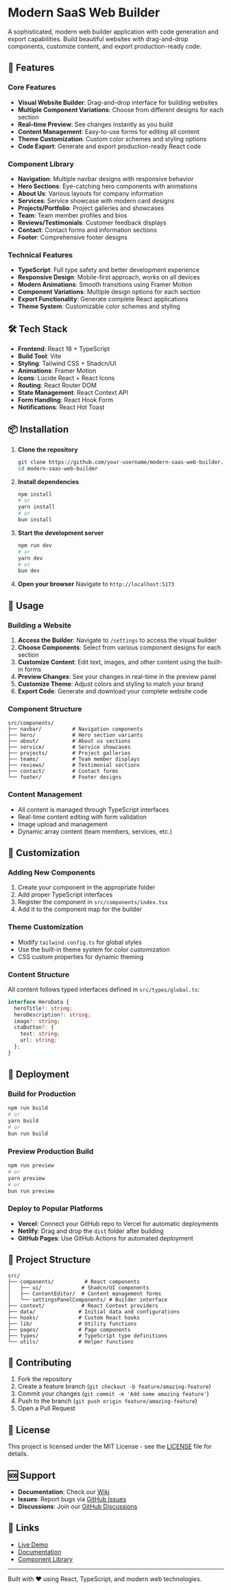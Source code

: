 
# Modern SaaS Web Builder

A sophisticated, modern web builder application with code generation and export capabilities. Build beautiful websites with drag-and-drop components, customize content, and export production-ready code.

## 🚀 Features

### Core Features
- **Visual Website Builder**: Drag-and-drop interface for building websites
- **Multiple Component Variations**: Choose from different designs for each section
- **Real-time Preview**: See changes instantly as you build
- **Content Management**: Easy-to-use forms for editing all content
- **Theme Customization**: Custom color schemes and styling options
- **Code Export**: Generate and export production-ready React code

### Component Library
- **Navigation**: Multiple navbar designs with responsive behavior
- **Hero Sections**: Eye-catching hero components with animations
- **About Us**: Various layouts for company information
- **Services**: Service showcase with modern card designs  
- **Projects/Portfolio**: Project galleries and showcases
- **Team**: Team member profiles and bios
- **Reviews/Testimonials**: Customer feedback displays
- **Contact**: Contact forms and information sections
- **Footer**: Comprehensive footer designs

### Technical Features
- **TypeScript**: Full type safety and better development experience
- **Responsive Design**: Mobile-first approach, works on all devices
- **Modern Animations**: Smooth transitions using Framer Motion
- **Component Variations**: Multiple design options for each section
- **Export Functionality**: Generate complete React applications
- **Theme System**: Customizable color schemes and styling

## 🛠️ Tech Stack

- **Frontend**: React 18 + TypeScript
- **Build Tool**: Vite
- **Styling**: Tailwind CSS + Shadcn/UI
- **Animations**: Framer Motion
- **Icons**: Lucide React + React Icons
- **Routing**: React Router DOM
- **State Management**: React Context API
- **Form Handling**: React Hook Form
- **Notifications**: React Hot Toast

## 📦 Installation

1. **Clone the repository**
   ```bash
   git clone https://github.com/your-username/modern-saas-web-builder.git
   cd modern-saas-web-builder
   ```

2. **Install dependencies**
   ```bash
   npm install
   # or
   yarn install
   # or
   bun install
   ```

3. **Start the development server**
   ```bash
   npm run dev
   # or
   yarn dev
   # or
   bun dev
   ```

4. **Open your browser**
   Navigate to `http://localhost:5173`

## 🎯 Usage

### Building a Website

1. **Access the Builder**: Navigate to `/settings` to access the visual builder
2. **Choose Components**: Select from various component designs for each section
3. **Customize Content**: Edit text, images, and other content using the built-in forms
4. **Preview Changes**: See your changes in real-time in the preview panel
5. **Customize Theme**: Adjust colors and styling to match your brand
6. **Export Code**: Generate and download your complete website code

### Component Structure

```
src/components/
├── navbar/          # Navigation components
├── hero/            # Hero section variants
├── about/           # About us sections
├── service/         # Service showcases
├── projects/        # Project galleries
├── teams/           # Team member displays
├── reviews/         # Testimonial sections
├── contact/         # Contact forms
└── footer/          # Footer designs
```

### Content Management

- All content is managed through TypeScript interfaces
- Real-time content editing with form validation
- Image upload and management
- Dynamic array content (team members, services, etc.)

## 🎨 Customization

### Adding New Components

1. Create your component in the appropriate folder
2. Add proper TypeScript interfaces
3. Register the component in `src/components/index.tsx`
4. Add it to the component map for the builder

### Theme Customization

- Modify `tailwind.config.ts` for global styles
- Use the built-in theme system for color customization
- CSS custom properties for dynamic theming

### Content Structure

All content follows typed interfaces defined in `src/types/global.ts`:

```typescript
interface HeroData {
  heroTitle?: string;
  heroDescription?: string;
  image?: string;
  ctaButton?: {
    text: string;
    url: string;
  };
}
```

## 🚢 Deployment

### Build for Production

```bash
npm run build
# or
yarn build
# or
bun run build
```

### Preview Production Build

```bash
npm run preview
# or
yarn preview
# or
bun run preview
```

### Deploy to Popular Platforms

- **Vercel**: Connect your GitHub repo to Vercel for automatic deployments
- **Netlify**: Drag and drop the `dist` folder after building
- **GitHub Pages**: Use GitHub Actions for automated deployment

## 📁 Project Structure

```
src/
├── components/          # React components
│   ├── ui/             # Shadcn/UI components
│   ├── ContentEditor/  # Content management forms
│   └── settingsPanelComponents/ # Builder interface
├── context/            # React Context providers
├── data/              # Initial data and configurations
├── hooks/             # Custom React hooks
├── lib/               # Utility functions
├── pages/             # Page components
├── types/             # TypeScript type definitions
└── utils/             # Helper functions
```

## 🤝 Contributing

1. Fork the repository
2. Create a feature branch (`git checkout -b feature/amazing-feature`)
3. Commit your changes (`git commit -m 'Add some amazing feature'`)
4. Push to the branch (`git push origin feature/amazing-feature`)
5. Open a Pull Request

## 📄 License

This project is licensed under the MIT License - see the [LICENSE](LICENSE) file for details.

## 🆘 Support

- **Documentation**: Check our [Wiki](https://github.com/your-username/modern-saas-web-builder/wiki)
- **Issues**: Report bugs via [GitHub Issues](https://github.com/your-username/modern-saas-web-builder/issues)
- **Discussions**: Join our [GitHub Discussions](https://github.com/your-username/modern-saas-web-builder/discussions)

## 🔗 Links

- [Live Demo](https://your-demo-url.com)
- [Documentation](https://your-docs-url.com)
- [Component Library](https://your-storybook-url.com)

---

Built with ❤️ using React, TypeScript, and modern web technologies.
